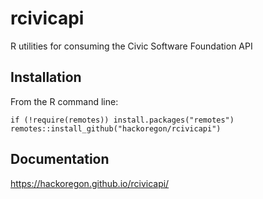# rcivicapi
R utilities for consuming the Civic Software Foundation API

## Installation
From the R command line:

```
if (!require(remotes)) install.packages("remotes")
remotes::install_github("hackoregon/rcivicapi")
```
## Documentation
<https://hackoregon.github.io/rcivicapi/>
